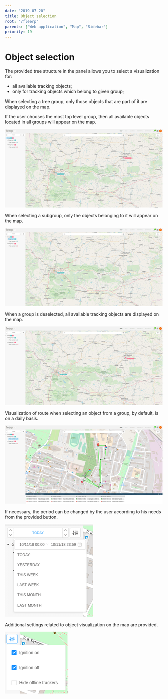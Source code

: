 ```yaml
---
date: "2019-07-20"
title: Object selection
root: "/fleerp"
parents: ["Web application", "Map", "Sidebar"]
priority: 19
---
```


# Object selection

The provided tree structure in the panel allows you to select a visualization for:
 - all available tracking objects; 
 - only for tracking objects which belong to given group;

When selecting a tree group, only those objects that are part of it are displayed on the map.

If the user chooses the most top level group, then all available objects located in all groups will appear on the map.

![AllObjects](all-objects-en.png)

When selecting a subgroup, only the objects belonging to it will appear on the map.

![AllObjectsForSubgroup](all-objects-for-subgroup-en.png)

When a group is deselected, all available tracking objects are displayed on the map.

![Deselect](deselect-en.png)

Visualization of route when selecting an object from a group, by default, is on a daily basis.

![Route](route-en.png)

If necessary, the period can be changed by the user according to his needs from the provided button.

![Range](range-en.png)

Additional settings related to object visualization on the map are provided.

![Settings](settings-en.png)
